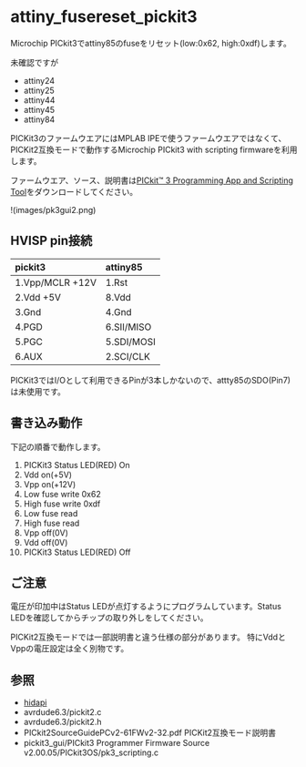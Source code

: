 # attiny_fusereset_pickit3
Microchip PICkit3でattiny85のfuseをリセット(low:0x62, high:0xdf)します。

未確認ですが
* attiny24
* attiny25
* attiny44
* attiny45
* attiny84

PICKit3のファームウエアにはMPLAB IPEで使うファームウエアではなくて、PICKit2互換モードで動作するMicrochip PICkit3 with scripting firmwareを利用します。

ファームウエア、ソース、説明書は[PICkit™ 3 Programming App and Scripting Tool](http://ww1.microchip.com/downloads/en/DeviceDoc/PICkit3%20Programmer%20Application%20v3.10.zip "download from archive area")をダウンロードしてください。

!(images/pk3gui2.png)

## HVISP pin接続
|pickit3|attiny85|
|:------|:-------|
|1.Vpp/MCLR +12V|1.Rst|
|2.Vdd +5V|8.Vdd|
|3.Gnd|4.Gnd|
|4.PGD|6.SII/MISO|
|5.PGC|5.SDI/MOSI|
|6.AUX|2.SCI/CLK|

PICKit3ではI/Oとして利用できるPinが3本しかないので、attty85のSDO(Pin7)は未使用です。

## 書き込み動作
下記の順番で動作します。
1. PICKit3 Status LED(RED) On
1. Vdd on(+5V)
1. Vpp on(+12V)
1. Low fuse write 0x62
1. High fuse write 0xdf
1. Low fuse read
1. High fuse read
1. Vpp off(0V)
1. Vdd off(0V)
1. PICKit3 Status LED(RED) Off

## ご注意
電圧が印加中はStatus LEDが点灯するようにプログラムしています。Status LEDを確認してからチップの取り外しをしてください。

PICKit2互換モードでは一部説明書と違う仕様の部分があります。
特にVddとVppの電圧設定は全く別物です。

## 参照
* [hidapi](https://github.com/signal11/hidapi)
* avrdude6.3/pickit2.c
* avrdude6.3/pickit2.h
* PICkit2SourceGuidePCv2-61FWv2-32.pdf PICKit2互換モード説明書
* pickit3_gui/PICkit3 Programmer Firmware Source v2.00.05/PICkit3OS/pk3_scripting.c
